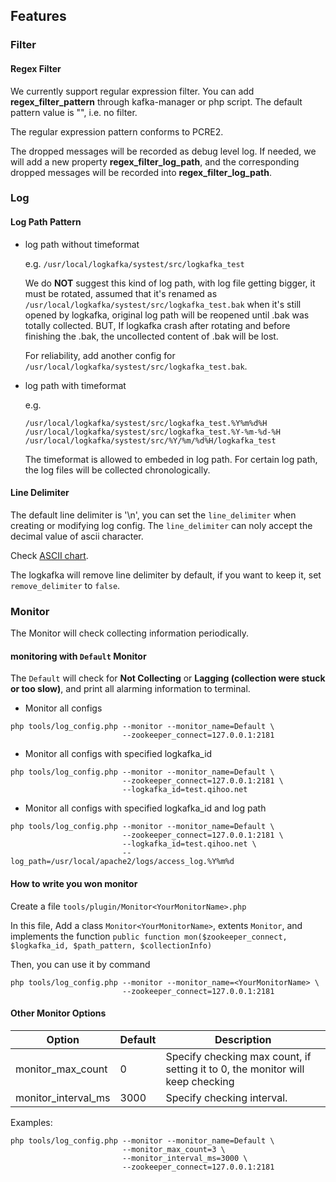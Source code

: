 ## Features

### <a name="Filter"></a>Filter

#### <a name="Regex Filter"></a>Regex Filter

  We currently support regular expression filter. You can add **regex\_filter\_pattern** through kafka-manager or php script. The default pattern value is "", i.e. no filter.

  The regular expression pattern conforms to PCRE2.

  The dropped messages will be recorded as debug level log. If needed, we will add a new property **regex\_filter\_log\_path**, and the corresponding dropped messages will be recorded into **regex\_filter\_log\_path**.

### <a name="Log"></a>Log

#### <a name="Log Path Pattern"></a>Log Path Pattern

* log path without timeformat
  
  e.g. `/usr/local/logkafka/systest/src/logkafka_test`

  We do **NOT** suggest this kind of log path, with log file getting bigger, it must be rotated, assumed that it's renamed as `/usr/local/logkafka/systest/src/logkafka_test.bak` when it's still opened by logkafka, original log path will be reopened until .bak was totally collected. BUT, If logkafka crash after rotating and before finishing the .bak, the uncollected content of .bak will be lost.
  
  For reliability, add another config for `/usr/local/logkafka/systest/src/logkafka_test.bak`.
  
* log path with timeformat

  e.g. 
  
  ```
  /usr/local/logkafka/systest/src/logkafka_test.%Y%m%d%H
  /usr/local/logkafka/systest/src/logkafka_test.%Y-%m-%d-%H
  /usr/local/logkafka/systest/src/%Y/%m/%d%H/logkafka_test
  ```
  
  The timeformat is allowed to embeded in log path. For certain log path, the log files will be collected chronologically.
  
####  <a name="Line Delimiter"></a>Line Delimiter

The default line delimiter is '\n', you can set the `line_delimiter` when creating or modifying log config. The `line_delimiter` can noly accept the decimal value of ascii character.

Check [ASCII chart](http://www.bluesock.org/~willg/dev/ascii.html).

The logkafka will remove line delimiter by default, if you want to keep it, set `remove_delimiter` to `false`.

  
### Monitor

The Monitor will check collecting information periodically.

#### monitoring with ```Default``` Monitor

The ```Default``` will check for **Not Collecting** or **Lagging (collection were stuck or too slow)**, and print all alarming information to terminal.

* Monitor all configs

```
php tools/log_config.php --monitor --monitor_name=Default \
                         --zookeeper_connect=127.0.0.1:2181
```

* Monitor all configs with specified logkafka_id

```
php tools/log_config.php --monitor --monitor_name=Default \
                         --zookeeper_connect=127.0.0.1:2181 \
                         --logkafka_id=test.qihoo.net
```

* Monitor all configs with specified logkafka_id and log path

```
php tools/log_config.php --monitor --monitor_name=Default \
                         --zookeeper_connect=127.0.0.1:2181 \
                         --logkafka_id=test.qihoo.net \
                         --log_path=/usr/local/apache2/logs/access_log.%Y%m%d
```

#### How to write you won monitor

Create a file ```tools/plugin/Monitor<YourMonitorName>.php```

In this file, Add a class ```Monitor<YourMonitorName>```, extents ```Monitor```, and implements the function ```public function mon($zookeeper_connect, $logkafka_id, $path_pattern, $collectionInfo)```

Then, you can use it by command

```
php tools/log_config.php --monitor --monitor_name=<YourMonitorName> \
                         --zookeeper_connect=127.0.0.1:2181
```

#### Other Monitor Options

|   Option            |     Default      |    Description  |
|---------------------|------------------|-----------------|
| monitor_max_count   |        0         |  Specify checking max count, if setting it to 0, the monitor will keep checking |
| monitor_interval_ms |       3000       |  Specify checking interval.  |

Examples:

```
php tools/log_config.php --monitor --monitor_name=Default \
                         --monitor_max_count=3 \
                         --monitor_interval_ms=3000 \
                         --zookeeper_connect=127.0.0.1:2181
```







